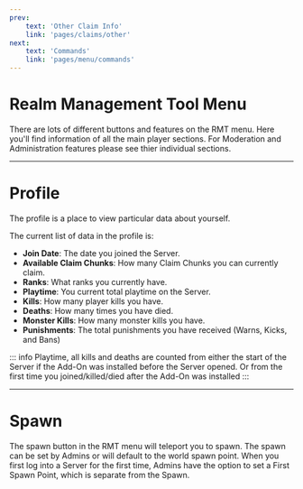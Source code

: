 ```yaml
---
prev: 
    text: 'Other Claim Info'
    link: 'pages/claims/other'
next: 
    text: 'Commands'
    link: 'pages/menu/commands'
---
```


# Realm Management Tool Menu

There are lots of different buttons and features on the RMT menu. Here you'll find information of all the main player sections. For Moderation and Administration features please see thier individual sections.

---

# Profile

The profile is a place to view particular data about yourself.

The current list of data in the profile is:

- **Join Date**: The date you joined the Server.
- **Available Claim Chunks**: How many Claim Chunks you can currently claim.
- **Ranks**: What ranks you currently have.
- **Playtime**: You current total playtime on the Server.
- **Kills**: How many player kills you have.
- **Deaths**: How many times you have died.
- **Monster Kills**: How many monster kills you have.
- **Punishments**: The total punishments you have received (Warns, Kicks, and Bans)

::: info
Playtime, all kills and deaths are counted from either the start of the Server if the Add-On was installed before the Server opened. Or from the first time you joined/killed/died after the Add-On was installed
:::

---

# Spawn

The spawn button in the RMT menu will teleport you to spawn. The spawn can be set by Admins or will default to the world spawn point. When you first log into a Server for the first time, Admins have the option to set a First Spawn Point, which is separate from the Spawn.